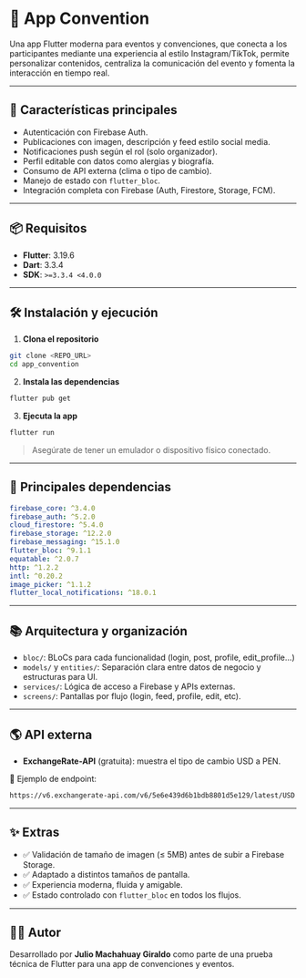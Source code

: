 # 📱 App Convention

Una app Flutter moderna para eventos y convenciones, que conecta a los participantes mediante una experiencia al estilo Instagram/TikTok, permite personalizar contenidos, centraliza la comunicación del evento y fomenta la interacción en tiempo real.

---

## 🚀 Características principales

- Autenticación con Firebase Auth.
- Publicaciones con imagen, descripción y feed estilo social media.
- Notificaciones push según el rol (solo organizador).
- Perfil editable con datos como alergias y biografía.
- Consumo de API externa (clima o tipo de cambio).
- Manejo de estado con `flutter_bloc`.
- Integración completa con Firebase (Auth, Firestore, Storage, FCM).

---

## 📦 Requisitos

- **Flutter**: 3.19.6
- **Dart**: 3.3.4
- **SDK**: `>=3.3.4 <4.0.0`

---

## 🛠 Instalación y ejecución

1. **Clona el repositorio**

```bash
git clone <REPO_URL>
cd app_convention
```

2. **Instala las dependencias**

```bash
flutter pub get
```

3. **Ejecuta la app**

```bash
flutter run
```

> Asegúrate de tener un emulador o dispositivo físico conectado.

---

## 📁 Principales dependencias

```yaml
firebase_core: ^3.4.0
firebase_auth: ^5.2.0
cloud_firestore: ^5.4.0
firebase_storage: ^12.2.0
firebase_messaging: ^15.1.0
flutter_bloc: ^9.1.1
equatable: ^2.0.7
http: ^1.2.2
intl: ^0.20.2
image_picker: ^1.1.2
flutter_local_notifications: ^18.0.1
```

---

## 📚 Arquitectura y organización

- `bloc/`: BLoCs para cada funcionalidad (login, post, profile, edit_profile…)
- `models/` y `entities/`: Separación clara entre datos de negocio y estructuras para UI.
- `services/`: Lógica de acceso a Firebase y APIs externas.
- `screens/`: Pantallas por flujo (login, feed, profile, edit, etc).

---

## 🌎 API externa

- **ExchangeRate-API** (gratuita): muestra el tipo de cambio USD a PEN.

📌 Ejemplo de endpoint:

```bash
https://v6.exchangerate-api.com/v6/5e6e439d6b1bdb8801d5e129/latest/USD
```

---

## ✨ Extras

- ✅ Validación de tamaño de imagen (≤ 5MB) antes de subir a Firebase Storage.
- ✅ Adaptado a distintos tamaños de pantalla.
- ✅ Experiencia moderna, fluida y amigable.
- ✅ Estado controlado con `flutter_bloc` en todos los flujos.

---

## 🧑‍💻 Autor

Desarrollado por **Julio Machahuay Giraldo** como parte de una prueba técnica de Flutter para una app de convenciones y eventos.
